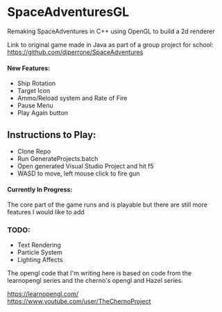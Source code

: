 # SpaceAdventuresGL
Remaking SpaceAdventures in C++ using OpenGL to build a 2d renderer

Link to original game made in Java as part of a group project for school: https://github.com/djperrone/SpaceAdventures

#### New Features:
- Ship Rotation
- Target Icon
- Ammo/Reload system and Rate of Fire
- Pause Menu
- Play Again button

## Instructions to Play:
- Clone Repo
- Run GenerateProjects.batch
- Open generated Visual Studio Project and hit f5
- WASD to move, left mouse click to fire gun

#### Currently In Progress:<br>
The core part of the game runs and is playable but there are still more features I would like to add <br>
### TODO:
- Text Rendering
- Particle System
- Lighting Affects




The opengl code that I'm writing here is based on code from the learnopengl series and the cherno's opengl and Hazel series.

https://learnopengl.com/ <br>
https://www.youtube.com/user/TheChernoProject
